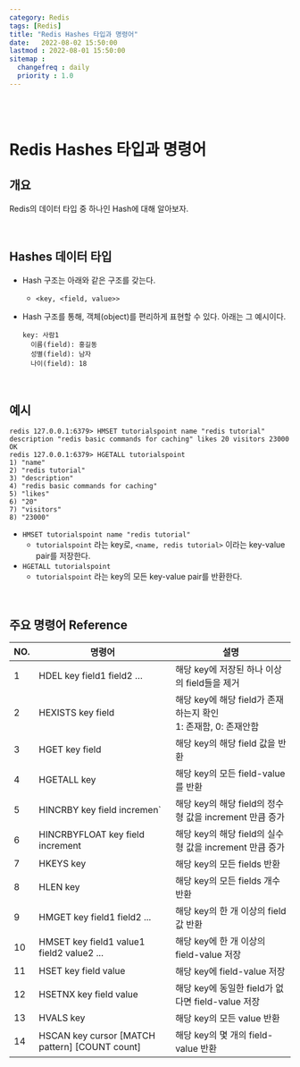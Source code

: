 ```yaml
---
category: Redis
tags: [Redis]
title: "Redis Hashes 타입과 명령어"
date:   2022-08-02 15:50:00 
lastmod : 2022-08-01 15:50:00
sitemap :
  changefreq : daily
  priority : 1.0
---
```


<br/><br/>

# Redis Hashes 타입과 명령어

## 개요

Redis의 데이터 타입 중 하나인 Hash에 대해 알아보자.

<br/>

## Hashes 데이터 타입

- Hash 구조는 아래와 같은 구조를 갖는다.
    - `<key, <field, value>>`
- Hash 구조를 통해, 객체(object)를 편리하게 표현할 수 있다. 아래는 그 예시이다.
    
    ```text
    key: 사람1
      이름(field): 홍길동
      성별(field): 남자
      나이(field): 18
    ```
    
<br/>

## 예시

```text
redis 127.0.0.1:6379> HMSET tutorialspoint name "redis tutorial"
description "redis basic commands for caching" likes 20 visitors 23000
OK
redis 127.0.0.1:6379> HGETALL tutorialspoint
1) "name"
2) "redis tutorial"
3) "description"
4) "redis basic commands for caching"
5) "likes"
6) "20"
7) "visitors"
8) "23000"
```

- `HMSET tutorialspoint name "redis tutorial"`
    - `tutorialspoint` 라는 key로, `<name, redis tutorial>` 이라는 key-value pair를 저장한다.
- `HGETALL tutorialspoint`
    - `tutorialspoint` 라는 key의 모든 key-value pair를 반환한다.

<br/>

## **주요 명령어 Reference**

| NO. | 명령어 | 설명 |
| --- | --- | --- |
| 1 | HDEL key field1 field2 … | 해당 key에 저장된 하나 이상의 field들을 제거 |
| 2 | HEXISTS key field | 해당 key에 해당 field가 존재하는지 확인 <br/> 1: 존재함, 0: 존재안함 |
| 3 | HGET key field | 해당 key의 해당 field 값을 반환 |
| 4 | HGETALL key | 해당 key의 모든 field-value 를 반환 |
| 5 | HINCRBY key field incremen` | 해당 key의 해당 field의 정수형 값을 increment 만큼 증가 |
| 6 | HINCRBYFLOAT key field increment | 해당 key의 해당 field의 실수형 값을 increment 만큼 증가 |
| 7 | HKEYS key | 해당 key의 모든 fields 반환 |
| 8 | HLEN key | 해당 key의 모든 fields 개수 반환 |
| 9 | HMGET key field1 field2 ... | 해당 key의 한 개 이상의 field 값 반환 |
| 10 | HMSET key field1 value1 field2 value2 ... | 해당 key에 한 개 이상의 field-value 저장 |
| 11 | HSET key field value | 해당 key에 field-value 저장 |
| 12 | HSETNX key field value | 해당 key에 동일한 field가 없다면 field-value 저장 |
| 13 | HVALS key | 해당 key의 모든 value 반환 |
| 14 | HSCAN key cursor [MATCH pattern] [COUNT count] | 해당 key의 몇 개의 field-value 반환 |